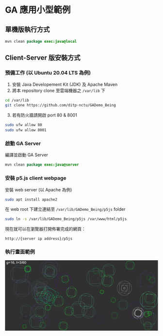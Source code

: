 # GA 應用小型範例

## 單機版執行方式

```java
mvn clean package exec:java@local 
```

## Client-Server 版安裝方式

### 預備工作 (以 Ubuntu 20.04 LTS 為例)

1. 安裝 Java Developement Kit (JDK) 及 Apache Maven
2. 將本 repository clone 至雲端機器之 `/var/lib` 下

```bash
cd /var/lib
git clone https://github.com/ditp-nctu/GADemo_Being
```

3. 若有防火牆請開啟 port 80 & 8001

```bash
sudo ufw allow 80
sudo ufw allow 8001
```

### 啟動 GA Server

編譯並啟動 GA Server

```java
mvn clean package exec:java@server
```

### 安裝 p5.js client webpage

安裝 web server (以 Apache 為例)

```bash
sudo apt install apache2
```

在 web root 下建立連結至 `/var/lib/GADemo_Being/p5js` folder

```bash
sudo ln -s /var/lib/GADemo_Being/p5js /var/www/html/p5js
```

現在就可以在瀏覽器打開佈署完成的網頁：

```url
http://{server ip address}/p5js
```

### 執行畫面範例

![GABeing](GABeing.png "GA 應用小型範例執行畫面")
